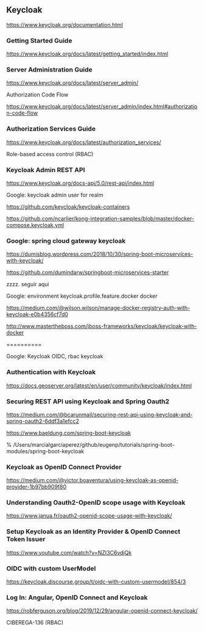 

## Keycloak

https://www.keycloak.org/documentation.html

### Getting Started Guide

https://www.keycloak.org/docs/latest/getting_started/index.html

### Server Administration Guide

https://www.keycloak.org/docs/latest/server_admin/

Authorization Code Flow

https://www.keycloak.org/docs/latest/server_admin/index.html#authorization-code-flow



### Authorization Services Guide

https://www.keycloak.org/docs/latest/authorization_services/

Role-based access control (RBAC)

### Keycloak Admin REST API

https://www.keycloak.org/docs-api/5.0/rest-api/index.html

Google: keycloak admin user for realm



https://github.com/keycloak/keycloak-containers

https://github.com/ncarlier/kong-integration-samples/blob/master/docker-compose.keycloak.yml



### Google: spring cloud gateway keycloak

https://dumisblog.wordpress.com/2018/10/30/spring-boot-microservices-with-keycloak/

https://github.com/dumindarw/springboot-microservices-starter

zzzz.   seguir aqui



Google: environment keycloak.profile.feature.docker docker

https://medium.com/@wilson.wilson/manage-docker-registry-auth-with-keycloak-e0b4356cf7d0

http://www.mastertheboss.com/jboss-frameworks/keycloak/keycloak-with-docker

==========

Google: Keycloak OIDC, rbac keycloak

### Authentication with Keycloak

https://docs.geoserver.org/latest/en/user/community/keycloak/index.html



### Securing REST API using Keycloak and Spring Oauth2

https://medium.com/@bcarunmail/securing-rest-api-using-keycloak-and-spring-oauth2-6ddf3a1efcc2

https://www.baeldung.com/spring-boot-keycloak

% /Users/marcialgarciaperez/github/eugenp/tutorials/spring-boot-modules/spring-boot-keycloak



### Keycloak as OpenID Connect Provider

https://medium.com/@victor.boaventura/using-keycloak-as-openid-provider-1b97bb909f80

### Understanding Oauth2-OpenID scope usage with Keycloak

https://www.janua.fr/oauth2-openid-scope-usage-with-keycloak/

### Setup Keycloak as an Identity Provider & OpenID Connect Token Issuer

https://www.youtube.com/watch?v=NZI3C6vdjQk



### OIDC with custom UserModel

https://keycloak.discourse.group/t/oidc-with-custom-usermodel/854/3

### Log In: Angular, OpenID Connect and Keycloak

https://robferguson.org/blog/2019/12/29/angular-openid-connect-keycloak/

CIBEREGA-136 (RBAC)